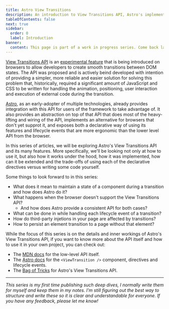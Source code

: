 ```yaml
---
title: Astro View Transitions
description: An introduction to View Transitions API, Astro's implementation and goal of this series.
tableOfContents: false
next: true
sidebar:
  order: 0
  label: Introduction
banner:
  content: This page is part of a work in progress series. Come back later for more content!
---
```


[View Transitions API][MDN docs] is an [experimental feature][compat table] that is being
introduced on browsers to allow developers to create smooth transitions between DOM
states.
The API was proposed and is actively beind developed with intention of providing a
simpler, more reliable and easier solution for solving this problem that, historically,
required a significant amount of JavaScript and CSS to be written for handling the
animation, positioning, user interaction and execution of external code during the
transition.

[Astro], as an early-adopter of multiple technologies, already provides integration with
this API for users of the framework to take advantage of.
It also provides an abstraction on top of that API that does most of the heavy-lifting and
wiring of the API, implements an alternative for browsers that don't yet supprot it, and
exposes both a declarative way of using its features and lifecycle events that are more
ergonomic than the lower level API from the browser.

In this series of articles, we will be exploring Astro's View Transitions API and its many
features. More specifically, we'll be looking not only at how to use it, but also how it
works under the hood, how it was implemented, how can it be extended and the trade-offs
of using each of the declarative directives versus writing some code yourself.

Some things to look forward to in this series:

- What does it mean to maintain a state of a component during a transition and how does
  Astro do it?
- What happens when the browser doesn't support the View Transitions API?
  - And how does Astro provide a consistent API for both cases?
- What can be done in while handling each lifecycle event of a transition?
- How do third-party injetions in your page are affected by transitions?
- How to persist an element transition to a page without that element?

While the focus of this series is on the details and inner workings of Astro's View
Transitions API, if you want to know more about the API itself and how to use it in your
own project, you can check out:

- The [MDN docs][MDN docs] for the low-level API itself.
- The [Astro docs][astro comp docs] for the `<ViewTransition />` component, directives and
  lifecycle events.
- The [Bag of Tricks] for Astro's View Transitions API.

---

_This series is my first time publishing such deep dives, I normally write them for myself
and keep them in my notes. I'm still figuring out the best way to structure and write
these so it is clear and understandable for everyone. If you have any feedback, please let
me know!_

[MDN docs]: https://developer.mozilla.org/en-US/docs/Web/API/View_Transitions_API
[compat table]: https://developer.mozilla.org/en-US/docs/Web/API/View_Transitions_API#browser_compatibility
[Astro]: https://astro.build
[astro comp docs]: https://docs.astro.build/en/guides/view-transitions/
[Bag of Tricks]: https://events-3bg.pages.dev/
